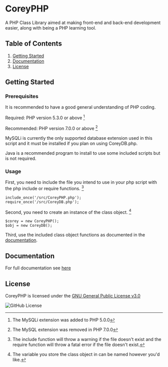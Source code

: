 # CoreyPHP

A PHP Class Library aimed at making front-end and back-end development easier, along with being a PHP learning tool.

## Table of Contents

1. [Getting Started](#getting-started)
2. [Documentation](#documentation)
3. [License](#license)

## Getting Started

### Prerequisites

It is recommended to have a good general understanding of PHP coding.

Required: PHP version 5.3.0 or above [^1]

[^1]: The MySQLi extension was added to PHP 5.0.0

Recommended: PHP version 7.0.0 or above [^2]

[^2]: The MySQL extension was removed in PHP 7.0.0

MySQLi is currently the only supported database extension used in this script and it must be installed if you plan on using CoreyDB.php.

Java is a recommended program to install to use some included scripts but is not required.

### Usage

First, you need to include the file you intend to use in your php script with the php include or require functions. [^3]

[^3]: The include function will throw a warning if the file doesn't exist and the require function will throw a fatal error if the file doesn't exist.

```
include_once('/src/CoreyPHP.php');
require_once('/src/CoreyDB.php');
```

Second, you need to create an instance of the class object. [^4]

[^4]: The variable you store the class object in can be named however you'd like.

```
$corey = new CoreyPHP();
$obj = new CoreyDB();
```

Third, use the included class object functions as documented in the [documentation](https://github.com/coreyavis/CoreyPHP/wiki).

## Documentation

For full documentation see [here](https://github.com/coreyavis/CoreyPHP/wiki)

## License

CoreyPHP is licensed under the [GNU General Public License v3.0](LICENSE)

![GitHub License](https://img.shields.io/github/license/coreyavis/CoreyPHP)
